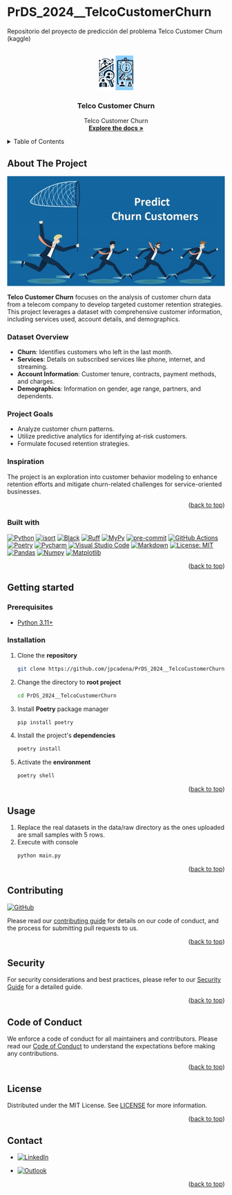 # PrDS_2024__TelcoCustomerChurn
Repositorio del proyecto de predicción del problema Telco Customer Churn (kaggle)

<!-- Improved compatibility of back to top link: See: https://github.com/othneildrew/Best-README-Template/pull/73 -->
<a name="readme-top"></a>

<!-- PROJECT SHIELDS -->
<!--
*** Markdown "reference style" links for readability.
*** Reference links are enclosed in brackets [ ] instead of parentheses ( ).
-->


<!-- PROJECT LOGO -->
<br />
<div align="center">
  <a href="https://github.com/othneildrew/Best-README-Template">
    <img src="assets/images/logo.png" alt="Logo" width="80" height="80">
  </a>

<h3 align="center">Telco Customer Churn</h3>

  <p align="center">
    Telco Customer Churn
    <br />
    <a href="https://github.com/jpcadena/PrDS_2024__TelcoCustomerChurn"><strong>Explore the docs »</strong></a>
    <br />
  </p>
</div>


<!-- TABLE OF CONTENTS -->
<details>
  <summary>Table of Contents</summary>
  <ol>
    <li>
      <a href="#about-the-project">About The Project</a>
      <ul>
        <li><a href="#built-with">Built With</a></li>
      </ul>
    </li>
    <li>
      <a href="#getting-started">Getting Started</a>
      <ul>
        <li><a href="#prerequisites">Prerequisites</a></li>
        <li><a href="#installation">Installation</a></li>
      </ul>
    </li>
    <li><a href="#usage">Usage</a></li>
    <li><a href="#contributing">Contributing</a></li>
    <li><a href="#license">License</a></li>
    <li><a href="#contact">Contact</a></li>
  </ol>
</details>



<!-- ABOUT THE PROJECT -->
## About The Project

![Project][project-screenshot]

**Telco Customer Churn** focuses on the analysis of customer churn data from a telecom company to develop targeted customer retention strategies. This project leverages a dataset with comprehensive customer information, including services used, account details, and demographics.

### Dataset Overview
- **Churn**: Identifies customers who left in the last month.
- **Services**: Details on subscribed services like phone, internet, and streaming.
- **Account Information**: Customer tenure, contracts, payment methods, and charges.
- **Demographics**: Information on gender, age range, partners, and dependents.

### Project Goals
- Analyze customer churn patterns.
- Utilize predictive analytics for identifying at-risk customers.
- Formulate focused retention strategies.

### Inspiration
The project is an exploration into customer behavior modeling to enhance retention efforts and mitigate churn-related challenges for service-oriented businesses.


<p align="right">(<a href="#readme-top">back to top</a>)</p>

### Built with

[![Python][python-shield]][python-url] [![isort][isort-shield]][isort-url] [![Black][black-shield]][black-url] [![Ruff][ruff-shield]][ruff-url] [![MyPy][mypy-shield]][mypy-url] [![pre-commit][pre-commit-shield]][pre-commit-url] [![GitHub Actions][github-actions-shield]][github-actions-url] [![Poetry][poetry-shield]][poetry-url] [![Pycharm][pycharm-shield]][pycharm-url] [![Visual Studio Code][visual-studio-code-shield]][visual-studio-code-url] [![Markdown][markdown-shield]][markdown-url] [![License: MIT][license-shield]][license-url] [![Pandas][pandas-shield]][pandas-url] [![Numpy][numpy-shield]][numpy-url] [![Matplotlib][matplotlib-shield]][matplotlib-url]

<p align="right">(<a href="#readme-top">back to top</a>)</p>


<!-- GETTING STARTED -->

## Getting started

### Prerequisites

* [Python 3.11+][python-docs]

### Installation

1. Clone the **repository**

   ```bash
   git clone https://github.com/jpcadena/PrDS_2024__TelcoCustomerChurn.git
   ```

2. Change the directory to **root project**

   ```bash
   cd PrDS_2024__TelcoCustomerChurn
   ```

3. Install **Poetry** package manager

   ```bash
   pip install poetry
   ```

4. Install the project's **dependencies**

   ```bash
   poetry install
   ```

5. Activate the **environment**

   ```bash
   poetry shell
   ```

<p align="right">(<a href="#readme-top">back to top</a>)</p>



<!-- USAGE EXAMPLES -->

## Usage

1. Replace the real datasets in the data/raw directory as the ones uploaded
   are small samples with 5 rows.
2. Execute with console
    ```bash
    python main.py
    ```

<p align="right">(<a href="#readme-top">back to top</a>)</p>

<!-- CONTRIBUTING -->

## Contributing

[![GitHub][github-shield]][github-url]

Please read our [contributing guide](CONTRIBUTING.md) for details on our code of conduct, and the process for submitting pull requests to us.

<p align="right">(<a href="#readme-top">back to top</a>)</p>

<!-- SECURITY -->

## Security

For security considerations and best practices, please refer to our [Security Guide](SECURITY.md) for a detailed guide.

<p align="right">(<a href="#readme-top">back to top</a>)</p>

<!-- CODE_OF_CONDUCT -->

## Code of Conduct

We enforce a code of conduct for all maintainers and contributors. Please read our [Code of Conduct](CODE_OF_CONDUCT.md) to understand the expectations before making any contributions.

<p align="right">(<a href="#readme-top">back to top</a>)</p>

<!-- LICENSE -->

## License

Distributed under the MIT License. See [LICENSE](LICENSE) for more information.

<p align="right">(<a href="#readme-top">back to top</a>)</p>

<!-- CONTACT -->

## Contact

- [![LinkedIn][linkedin-shield]][linkedin-url]

- [![Outlook][outlook-shield]](mailto:jpcadena@espol.edu.ec?subject=[GitHub]PrDS_2024__TelcoCustomerChurn)

<p align="right">(<a href="#readme-top">back to top</a>)</p>

<!-- MARKDOWN LINKS & IMAGES -->
<!-- https://www.markdownguide.org/basic-syntax/#reference-style-links -->
[project-screenshot]: assets/images/project.png
[python-docs]: https://docs.python.org/3.11/

[linkedin-shield]: https://img.shields.io/badge/linkedin-%230077B5.svg?style=for-the-badge&logo=linkedin&logoColor=white
[outlook-shield]: https://img.shields.io/badge/Microsoft_Outlook-0078D4?style=for-the-badge&logo=microsoft-outlook&logoColor=white
[python-shield]: https://img.shields.io/badge/python-3670A0?style=for-the-badge&logo=python&logoColor=ffdd54
[pycharm-shield]: https://img.shields.io/badge/PyCharm-21D789?style=for-the-badge&logo=pycharm&logoColor=white
[markdown-shield]: https://img.shields.io/badge/Markdown-000000?style=for-the-badge&logo=markdown&logoColor=white
[github-shield]: https://img.shields.io/badge/github-%23121011.svg?style=for-the-badge&logo=github&logoColor=white
[ruff-shield]: https://img.shields.io/endpoint?url=https://raw.githubusercontent.com/charliermarsh/ruff/main/assets/badge/v1.json
[black-shield]: https://img.shields.io/badge/code%20style-black-000000.svg?style=for-the-badge&logo=appveyor
[mypy-shield]: https://img.shields.io/badge/mypy-checked-2A6DB2.svg?style=for-the-badge&logo=appveyor
[visual-studio-code-shield]: https://img.shields.io/badge/Visual_Studio_Code-007ACC?style=for-the-badge&logo=visual-studio-code&logoColor=white
[poetry-shield]: https://img.shields.io/endpoint?url=https://raw.githubusercontent.com/python-poetry/website/main/static/badge/v0.json
[isort-shield]: https://img.shields.io/badge/%20imports-isort-%231674b1?style=flat&labelColor=ef8336
[github-actions-shield]: https://img.shields.io/badge/github%20actions-%232671E5.svg?style=for-the-badge&logo=githubactions&logoColor=white
[pre-commit-shield]: https://img.shields.io/badge/pre--commit-F7B93E?style=for-the-badge&logo=pre-commit&logoColor=white
[license-shield]: https://img.shields.io/badge/License-MIT-yellow.svg
[pandas-shield]: https://img.shields.io/badge/pandas-%23150458.svg?style=for-the-badge&logo=pandas&logoColor=white
[numpy-shield]: https://img.shields.io/badge/numpy-%23013243.svg?style=for-the-badge&logo=numpy&logoColor=white
[matplotlib-shield]: https://img.shields.io/badge/Matplotlib-%23ffffff.svg?style=for-the-badge&logo=Matplotlib&logoColor=black

[linkedin-url]: https://linkedin.com/in/juanpablocadenaaguilar
[python-url]: https://docs.python.org/3.11/
[pycharm-url]: https://www.jetbrains.com/pycharm/
[markdown-url]: https://daringfireball.net/projects/markdown/
[github-url]: https://github.com/jpcadena/PrDS_2024__TelcoCustomerChurn
[ruff-url]: https://beta.ruff.rs/docs/
[black-url]: https://github.com/psf/black
[mypy-url]: http://mypy-lang.org/
[visual-studio-code-url]: https://code.visualstudio.com/
[poetry-url]: https://python-poetry.org/
[isort-url]: https://pycqa.github.io/isort/
[github-actions-url]: https://github.com/features/actions
[pre-commit-url]: https://pre-commit.com/
[license-url]: https://opensource.org/licenses/MIT
[pandas-url]: https://pandas.pydata.org/docs/
[numpy-url]: https://numpy.org/
[matplotlib-url]: https://matplotlib.org/
